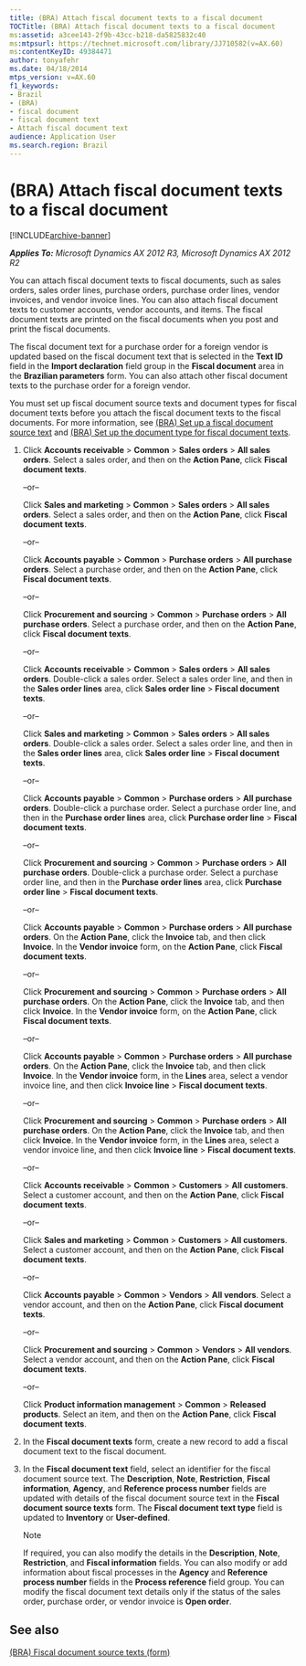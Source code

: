```yaml
---
title: (BRA) Attach fiscal document texts to a fiscal document
TOCTitle: (BRA) Attach fiscal document texts to a fiscal document
ms:assetid: a3cee143-2f9b-43cc-b218-da5825832c40
ms:mtpsurl: https://technet.microsoft.com/library/JJ710582(v=AX.60)
ms:contentKeyID: 49384471
author: tonyafehr
ms.date: 04/18/2014
mtps_version: v=AX.60
f1_keywords:
- Brazil
- (BRA)
- fiscal document
- fiscal document text
- Attach fiscal document text
audience: Application User
ms.search.region: Brazil
---
```


# (BRA) Attach fiscal document texts to a fiscal document 


[!INCLUDE[archive-banner](includes/archive-banner.md)]


_**Applies To:** Microsoft Dynamics AX 2012 R3, Microsoft Dynamics AX 2012 R2_

You can attach fiscal document texts to fiscal documents, such as sales orders, sales order lines, purchase orders, purchase order lines, vendor invoices, and vendor invoice lines. You can also attach fiscal document texts to customer accounts, vendor accounts, and items. The fiscal document texts are printed on the fiscal documents when you post and print the fiscal documents.

The fiscal document text for a purchase order for a foreign vendor is updated based on the fiscal document text that is selected in the **Text ID** field in the **Import declaration** field group in the **Fiscal document** area in the **Brazilian parameters** form. You can also attach other fiscal document texts to the purchase order for a foreign vendor.

You must set up fiscal document source texts and document types for fiscal document texts before you attach the fiscal document texts to the fiscal documents. For more information, see [(BRA) Set up a fiscal document source text](bra-set-up-a-fiscal-document-source-text.md) and [(BRA) Set up the document type for fiscal document texts](bra-set-up-the-document-type-for-fiscal-document-texts.md).

1.  Click **Accounts receivable** \> **Common** \> **Sales orders** \> **All sales orders**. Select a sales order, and then on the **Action Pane**, click **Fiscal document texts**.
    
    –or–
    
    Click **Sales and marketing** \> **Common** \> **Sales orders** \> **All sales orders**. Select a sales order, and then on the **Action Pane**, click **Fiscal document texts**.
    
    –or–
    
    Click **Accounts payable** \> **Common** \> **Purchase orders** \> **All purchase orders**. Select a purchase order, and then on the **Action Pane**, click **Fiscal document texts**.
    
    –or–
    
    Click **Procurement and sourcing** \> **Common** \> **Purchase orders** \> **All purchase orders**. Select a purchase order, and then on the **Action Pane**, click **Fiscal document texts**.
    
    –or–
    
    Click **Accounts receivable** \> **Common** \> **Sales orders** \> **All sales orders**. Double-click a sales order. Select a sales order line, and then in the **Sales order lines** area, click **Sales order line** \> **Fiscal document texts**.
    
    –or–
    
    Click **Sales and marketing** \> **Common** \> **Sales orders** \> **All sales orders**. Double-click a sales order. Select a sales order line, and then in the **Sales order lines** area, click **Sales order line** \> **Fiscal document texts**.
    
    –or–
    
    Click **Accounts payable** \> **Common** \> **Purchase orders** \> **All purchase orders**. Double-click a purchase order. Select a purchase order line, and then in the **Purchase order lines** area, click **Purchase order line** \> **Fiscal document texts**.
    
    –or–
    
    Click **Procurement and sourcing** \> **Common** \> **Purchase orders** \> **All purchase orders**. Double-click a purchase order. Select a purchase order line, and then in the **Purchase order lines** area, click **Purchase order line** \> **Fiscal document texts**.
    
    –or–
    
    Click **Accounts payable** \> **Common** \> **Purchase orders** \> **All purchase orders**. On the **Action Pane**, click the **Invoice** tab, and then click **Invoice**. In the **Vendor invoice** form, on the **Action Pane**, click **Fiscal document texts**.
    
    –or–
    
    Click **Procurement and sourcing** \> **Common** \> **Purchase orders** \> **All purchase orders**. On the **Action Pane**, click the **Invoice** tab, and then click **Invoice**. In the **Vendor invoice** form, on the **Action Pane**, click **Fiscal document texts**.
    
    –or–
    
    Click **Accounts payable** \> **Common** \> **Purchase orders** \> **All purchase orders**. On the **Action Pane**, click the **Invoice** tab, and then click **Invoice**. In the **Vendor invoice** form, in the **Lines** area, select a vendor invoice line, and then click **Invoice line** \> **Fiscal document texts**.
    
    –or–
    
    Click **Procurement and sourcing** \> **Common** \> **Purchase orders** \> **All purchase orders**. On the **Action Pane**, click the **Invoice** tab, and then click **Invoice**. In the **Vendor invoice** form, in the **Lines** area, select a vendor invoice line, and then click **Invoice line** \> **Fiscal document texts**.
    
    –or–
    
    Click **Accounts receivable** \> **Common** \> **Customers** \> **All customers**. Select a customer account, and then on the **Action Pane**, click **Fiscal document texts**.
    
    –or–
    
    Click **Sales and marketing** \> **Common** \> **Customers** \> **All customers**. Select a customer account, and then on the **Action Pane**, click **Fiscal document texts**.
    
    –or–
    
    Click **Accounts payable** \> **Common** \> **Vendors** \> **All vendors**. Select a vendor account, and then on the **Action Pane**, click **Fiscal document texts**.
    
    –or–
    
    Click **Procurement and sourcing** \> **Common** \> **Vendors** \> **All vendors**. Select a vendor account, and then on the **Action Pane**, click **Fiscal document texts**.
    
    –or–
    
    Click **Product information management** \> **Common** \> **Released products**. Select an item, and then on the **Action Pane**, click **Fiscal document texts**.

2.  In the **Fiscal document texts** form, create a new record to add a fiscal document text to the fiscal document.

3.  In the **Fiscal document text** field, select an identifier for the fiscal document source text. The **Description**, **Note**, **Restriction**, **Fiscal information**, **Agency**, and **Reference process number** fields are updated with details of the fiscal document source text in the **Fiscal document source texts** form. The **Fiscal document text type** field is updated to **Inventory** or **User-defined**.
    

    > [!NOTE]
    > <P>If required, you can also modify the details in the <STRONG>Description</STRONG>, <STRONG>Note</STRONG>, <STRONG>Restriction</STRONG>, and <STRONG>Fiscal information</STRONG> fields. You can also modify or add information about fiscal processes in the <STRONG>Agency</STRONG> and <STRONG>Reference process number</STRONG> fields in the <STRONG>Process reference</STRONG> field group. You can modify the fiscal document text details only if the status of the sales order, purchase order, or vendor invoice is <STRONG>Open order</STRONG>.</P>



## See also

[(BRA) Fiscal document source texts (form)](https://technet.microsoft.com/library/jj663934\(v=ax.60\))

  


